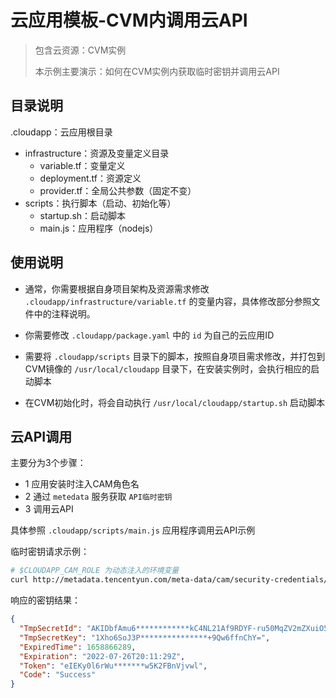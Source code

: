 # 云应用模板-CVM内调用云API

> 包含云资源：CVM实例 
> 
> 本示例主要演示：如何在CVM实例内获取临时密钥并调用云API

## 目录说明

.cloudapp：云应用根目录
 - infrastructure：资源及变量定义目录
    - variable.tf：变量定义
    - deployment.tf：资源定义
    - provider.tf：全局公共参数（固定不变）
 - scripts：执行脚本（启动、初始化等）
    - startup.sh：启动脚本
    - main.js：应用程序（nodejs）

## 使用说明
- 通常，你需要根据自身项目架构及资源需求修改 ```.cloudapp/infrastructure/variable.tf``` 的变量内容，具体修改部分参照文件中的注释说明。

- 你需要修改 ```.cloudapp/package.yaml``` 中的 ```id``` 为自己的云应用ID

- 需要将 ```.cloudapp/scripts``` 目录下的脚本，按照自身项目需求修改，并打包到CVM镜像的 ```/usr/local/cloudapp``` 目录下，在安装实例时，会执行相应的启动脚本

- 在CVM初始化时，将会自动执行 ```/usr/local/cloudapp/startup.sh``` 启动脚本

## 云API调用
主要分为3个步骤：

- 1 应用安装时注入CAM角色名
- 2 通过 ```metedata``` 服务获取 ```API临时密钥```
- 3 调用云API

具体参照 ```.cloudapp/scripts/main.js``` 应用程序调用云API示例

临时密钥请求示例：
```sh
# $CLOUDAPP_CAM_ROLE 为动态注入的环境变量
curl http://metadata.tencentyun.com/meta-data/cam/security-credentials/$CLOUDAPP_CAM_ROLE
```
响应的密钥结果：
```json
{
  "TmpSecretId": "AKIDbfAmu6************kC4NL21Af9RDYF-ru50MqZV2mZXuiO5S4Ly5_IWM-rukFQK",
  "TmpSecretKey": "1Xho6SoJ3P***************+9Qw6ffnChY=",
  "ExpiredTime": 1658866289,
  "Expiration": "2022-07-26T20:11:29Z",
  "Token": "eIEKy0l6rWu*******w5K2FBnVjvwl",
  "Code": "Success"
}
```